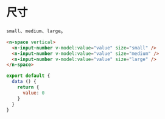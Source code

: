 # 尺寸

`small`、`medium`、`large`。

```html
<n-space vertical>
  <n-input-number v-model:value="value" size="small" />
  <n-input-number v-model:value="value" size="medium" />
  <n-input-number v-model:value="value" size="large" />
</n-space>
```

```js
export default {
  data () {
    return {
      value: 0
    }
  }
}
```
